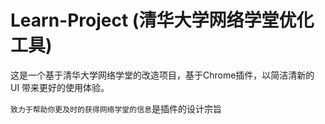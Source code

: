 Learn-Project (清华大学网络学堂优化工具)
=============

这是一个基于清华大学网络学堂的改造项目，基于Chrome插件，以简洁清新的 UI 带来更好的使用体验。

`致力于帮助你更及时的获得网络学堂的信息`是插件的设计宗旨
